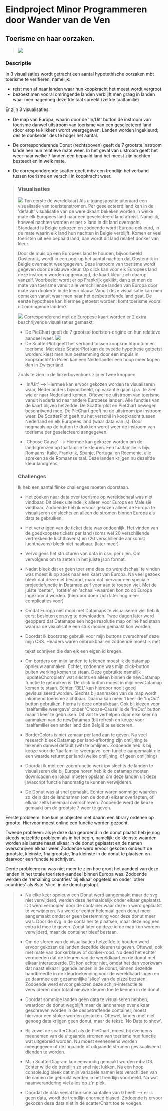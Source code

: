 Eindproject Minor Programmeren door Wander van de Ven
=====================================================================================
Toerisme en haar oorzaken.
-----------------------------------------------------------------------------------
> ![](doc/visualisatie1.png)
### Descriptie
In 3 visualisaties wordt getracht een aantal hypotethische oorzaken mbt toerisme te verifiëren, namelijk:
- reist men af naar landen waar hun koopkracht het meest wordt vergroot
- bezoekt men vooral omringende landen
verblijft men graag in landen waar men nagenoeg dezelfde taal spreekt (zelfde taalfamilie)
>
Er zijn 3 visualisaties:
- De map van Europa, waarin door de 'In/Uit' button de instroom van toerisme danwel uitstroom van toerisme
van een geselecteerd land (door erop te klikken) wordt weergegeven. Landen worden ingekleurd; des te donkerder des te hoger
het aantal.
>
- De corresponderende Donut (rechtsboven) geeft de 7 grootste instroom lande nen hun relatieve mate weer. In het geval van uistroom
geeft het weer naar welke 7 landen een bepaald land het meest zijn nachten besteedt en in welk mate. 
>
- De corresponderende scatter geeft mbv een trendlijn het verband tussen toerisme en verschil in koopkracht weer. 
> ### Visualisaties
> ![](doc/wereldkaart.png)
> Ten eerste de wereldkaart 
> Als uitgangspositie uiteraard een visualisatie van toeristenstromen. Per geselecteerd land kan in de 'default' visualisatie van de 
> wereldkaart bekeken worden in welke mate elk Europees land naar een geselecteerd land afreist. Namelijk, hoeveel nachten worden er per > land in dit land overnacht. Standaard is Belgie gekozen en zodoende wordt Europa gekleurd, in de mate waarin elk land hun nachten in 
> Belgie verblijft. Komen er veel toeristen uit een bepaald land, dan wordt dit land relatief donker van kleur.
> 
> Door de muis op een Europees land te houden, bijvoorbeeld Oostenrijk, wordt in een pop-up het aantal nachten dat Oostenrijk in Belgie 
> overnacht weergegeven.
> Deze instroom van toerisme wordt gegeven door de blauwe kleur.
> Op click kan voor elk Europees land deze instroom worden opgevraagd, de kaart kleur zich daarop vanzelf. Voorbeeld: wordt er 
> op Frankrijk geklikt, dan ziet men de mate van toerisme vanuit alle verschillende landen van Europa door mate van donkerte in de kleur
> blauw.
> Vanuit deze visualisatie kan men opmaken vanuit waar men naar het desbetreffende land gaat. De eerste hypothese kan 
> hiermee getoetst worden: komt toerisme vooral uit omringende landen?
>
> ![](doc/donut.png)
> Corresponderend met de Europese kaart worden er 2 extra beschrijvende visualisaties gemaakt:
> - De PieChart geeft de 7 grootste toeristen-origine en hun relatieve aandeel weer.
> ![](doc/scatter.png)
> - De ScatterPlot geeft het verband tussen koopkrachtquotum en toerisme.
> Met deze ScatterPlot kan de tweede hypothese getoetst worden: kiest men hun bestemming door een impuls in koopkracht? In Polen kan 
> een Nederlander een hoop meer kopen dan in Zwitserland.
>
> Zoals te zien in de linkerbovenhoek zijn er twee knoppen. 
>
> - 'In/Uit' --> Hiermee kan ervoor gekozen worden te visualiseren waar, Nederlanders bijvoorbeeld, op vakantie gaan i.p.v. te
> zien wie er naar Nederland komen. Oftewel de uitstroom van toerisme vanuit Nederland naar andere Europese landen. Alle functies 
> van de kaart blijven hetzelfde. De Scattterplot en PieChart bewegen beschrijvend mee. De PieChart geeft nu de uitstroom ipv instroom weer. De ScatterPlot geeft nu het verschil in koopkracht tussen Nederland en elk Europees land (waar data van is). Door nogmaals op de button te drukken wordt weer de instroom van toerisme per geselecteerd aangegeven.
> 
> - 'Choose Cause' --> Hiermee kan gekozen worden om de landsgrenzen op taalfamilie te kleuren. Een taalfamilie is bijv. Romaans; 
> Italie, Frankrijk, Spanje, Portugal en Roemenie, alle spreken ze de Romaanse taal. Deze landen krijgen nu dezelfde kleur landgrens. 
>
> ### Challenges
> Ik heb een aantal flinke challenges moeten doorstaan. 
> - Het zoeken naar data over toerisme op wereldschaal was niet vindbaar. Dit bleek uiteindelijk alleen voor Europa en Maleisië vindbaar.
Zodoende heb ik ervoor gekozen alleen de Europa te visualiseren en slechts en alleen de stromen binnen Europa als data te gebruiken.
>
> - Het verkrijgen van de ticket data was ondoenlijk. Het vinden van de goedkoopste tickets per land (soms wel 20 verschillende vertrekkende luchthavens) en (20 verschillende aankomst luchthavens) bleek niet haalbaar. (later meer)
>
> - Vervolgens het structuren van data in csv: per rijen. Om vervolgens om te zetten in het juiste json format.
>
> - Nadat bleek dat er geen toerisme data op wereldschaal te vinden was moest ik op zoek naar een kaart van Europa. Na veel gezoek bleek dat deze niet bestond, maar dat hiervoor een speciale projectiefunctie in Datamap zelf voor aan te roepen viel. Met de juiste 'center', 'rotatie' en 'schaal'-waarden kon zo op Europa ingezoomd worden. (hierdoor doen zich later nog meer complicaties voor)
>
> - Omdat Europa niet mooi met Datamaps te visualiseren viel heb ik eerst besloten een svg te downloaden. Twee dagen later werd geopperd dat Datamaps een hoge resolutie map online had staan waarna de visualisatie een stuk mooier gemaakt kon worden. 
>
> - Doordat ik bootstrap gebruik voor mijn buttons overschreef deze mijn CSS. Headers waren onbruikbaar en zodoende moest ik met <p> tekst schrijven die dan elk een eigen id kregen.
>
> - Om borders om mijn landen te tekenen moest ik de datamap opnieuw aanmaken. Echter, zodoende was mijn click-button buiten werking komen te staan. Deze gebruikte namelijk 'updateChoropleth' wat slechts en alleen binnen de newDatamap functie te gebruiken is. De click button moest in mijn newDatamap komen te staan. Echter, 'BEL' kan hierdoor nooit goed gevisualiseerd worden. Slechts bij aanmaken van de map wordt inkomend toerisme zichtbaar. Daarna kan meer 1 keer de 'In/Out' button gebruiken, hierna is deze onbruikbaar.
Ook bij kiezen voor 'taalfamilie weergave' onder 'Choose-Cause' is de 'In/Out' button maar 1 keer te gebruiken. Dit valt te verhelpen door elke keer na aanmaken van de newDatamap (bij refresh en keuze voor 'taalfamilie) een ander land dan België te selecteren.
>
> - BorderColors is niet zomaar per land aan te geven. Na veel research bleek Datamap per land-afkorting zijn omlijning te tekenen danwel default (wit) te omlijnen. Zodoende heb ik bij keuze voor de 'taalfamilie-weergave' een functie aangemaakt die een waarde returnt per land (welke omlijning, of geen omlijning) 
>
> - Doordat ik met een zoomfunctie werk ipv slechts de landen te visualiseren die bij Europa horen heb ik de datamap moeten downloaden en lokaal moeten opslaan om deze landen uit deze javascript functie handmatig te kunnen verwijderen. 
>
> - De Donut was al snel gemaakt. Echter waren sommige waarden zo klein dat de landnamen (om de donut) elkaar overlapten, of elkaar zelfs helemaal overschreven. Zodoende werd de keuze gemaakt om de grootste 7 weer te geven. 
>
  Eerste probleem: hoe kun je objecten met daarin een library ordenen op grootte. Hiervoor moest online een functie worden gezocht. 
>
  Tweede probleem: als je deze dan geordend in de donut plaatst heb je nog steeds hetzelfde probleem als in het begin, namelijk: de kleinste waarden worden als laatste naast elkaar in de donut geplaatst en de namen overschrijven elkaar weer. Zodoende werd ervoor gekozen ombeurt de grootste, kleinste, 1na grootste, 1na kleinste in de donut te plaatsen en daarvoor een functie te schrijven. 
>
  Derde probleem: nu was niet meer te zien hoe groot het aandeel van deze landen in het totale toeristen-aandeel binnen Europa was. Zodoende werden de 'remaining countries' bij elkaar opgeteld en onder 'other countries' als 8ste 'slice' in de donut gestopt.
>
> - Nu elke keer opnieuw een Donut werd aangemaakt maar de svg niet verwijderd, werden deze herhaaldelijk onder elkaar geplaatst. Dit werd verholpen door de container waar deze in werd geplaatst te verwijderen. Nu werd er echter helemaal geen donut meer aangemaakt omdat er geen bestemming voor deze donut meer was. Door de svg in de container te plaatsen, maar deze nog een extra id mee te geven. Zodat later op deze id de map kon worden verwijderd, maar de container bleef bestaan.
>
> - Om de sferen van de visualisaties hetzelfde te houden werd ervoor gekozen de landen dezelfde kleuren te geven. Oftewel; ook met mate van donkerblauw of donker-rood. Nu deed het echter vermoeden dat de kleuren van de wereldkaart en de donut met elkaar interacteerde. Dit kon echter niet, omdat het dan voorkwam dat naast elkaar liggende landen in de donut, binnen dezelfde bandbreedte in de kleurtoekenning voor de wereldkaart lagen en ze daarmee een gezamenlijke 'slice' van de pizza bezaten. Zodoende werd ervoor gekozen deze schijn-interactie te verwijderen door totaal nieuwe kleuren toe te kennen in de donut. 
> 
> - Doordat sommige landen geen data te visualiseren hebben, waardoor de donut wegblijft maar de landnamen over elkaar geschreven worden in de desbetreffende container, moest hiervoor een stokje worden gestoken. Oftewel, landen met niet genoeg data krijgen geen donut, maar de tekst: 'No Data to show'.
>
> - Bij zowel de scatterChart als de PieChart, moest bij eveneens meenemen van de uitgaande stromen van toerisme hun functie wat uitgebreid worden. Nu moest eveneneens worden meegegeven of de ingaande of uitgaande stromen gevisualiseerd dienden te worden. 
>
> - Mijn ScatterDiagram kon eenvoudig gemaakt worden mbv D3. Echter wilde de trendlijn zo snel niet lukken. Na een hoop console.log bleek dat mijn variabele namen iets verschilden van de namen die gebruikt werden in het trendlijn voorbeeld. Na wat naamverandering viel alles op z'n plek.
>
> - Doordat de data veelal tourisme aantallen van 0 heeft --> er is geen data, wordt de trendlijn enormed biased. Zodoende is ervoor gekozen deze data niet in de scatterChart toe te voegen.


